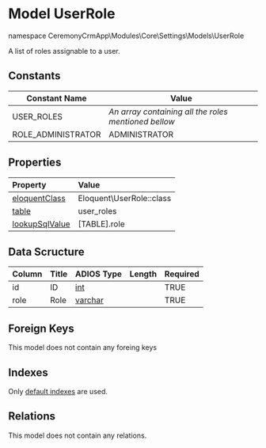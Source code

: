 # Model UserRole

namespace CeremonyCrmApp\Modules\Core\Settings\Models\UserRole

A list of roles assignable to a user.

## Constants

| Constant Name      | Value                                                |
| ------------------ | ---------------------------------------------------- |
| USER_ROLES         | _An array containing all the roles mentioned bellow_ |
| ROLE_ADMINISTRATOR | ADMINISTRATOR                                        |

## Properties

| Property                                                                                 | Value                    |
| :--------------------------------------------------------------------------------------- | :----------------------- |
| [eloquentClass](https://docs.wai.blue/adios-framework/models/properties#eloquentClass)   | Eloquent\UserRole::class |
| [table](https://docs.wai.blue/adios-framework/models/properties#table)                   | user_roles               |
| [lookupSqlValue](https://docs.wai.blue/adios-framework/models/properties#lookupSqlValue) | [TABLE].role             |

## Data Scructure

| Column | Title | ADIOS Type                                                                 | Length | Required |
| ------ | ----- | -------------------------------------------------------------------------- | ------ | -------- |
| id     | ID    | [int](https://docs.wai.blue/adios-framework/models/attributes#int)         |        | TRUE     |
| role   | Role  | [varchar](https://docs.wai.blue/adios-framework/models/attributes#varchar) |        | TRUE     |

## Foreign Keys

This model does not contain any foreing keys

## Indexes

Only [default indexes](https://docs.wai.blue/adios-framework/default-indexes) are used.

## Relations

This model does not contain any relations.
